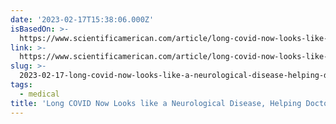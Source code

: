 ```yaml
---
date: '2023-02-17T15:38:06.000Z'
isBasedOn: >-
  https://www.scientificamerican.com/article/long-covid-now-looks-like-a-neurological-disease-helping-doctors-to-focus-treatments/?utm_source=pocket-newtab
link: >-
  https://www.scientificamerican.com/article/long-covid-now-looks-like-a-neurological-disease-helping-doctors-to-focus-treatments/?utm_source=pocket-newtab
slug: >-
  2023-02-17-long-covid-now-looks-like-a-neurological-disease-helping-doctors-to-focus
tags:
  - medical
title: 'Long COVID Now Looks like a Neurological Disease, Helping Doctors to Focus '
---
```


